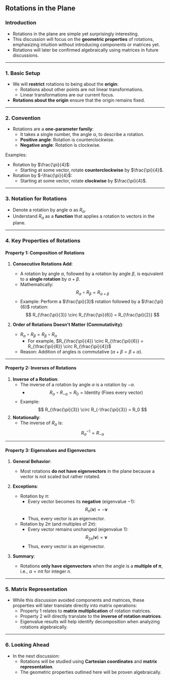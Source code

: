 ## Rotations in the Plane

### Introduction
- Rotations in the plane are simple yet surprisingly interesting.
- This discussion will focus on the **geometric properties** of rotations, emphasizing intuition without introducing components or matrices yet. 
- Rotations will later be confirmed algebraically using matrices in future discussions.

---

### 1. Basic Setup
- We will **restrict** rotations to being about the **origin**:
  - Rotations about other points are not linear transformations.
  - Linear transformations are our current focus.
- **Rotations about the origin** ensure that the origin remains fixed.

---

### 2. Convention
- Rotations are a **one-parameter family**:
  - It takes a single number, the angle α, to describe a rotation.
  - **Positive angle**: Rotation is counterclockwise.
  - **Negative angle**: Rotation is clockwise.

Examples:
- Rotation by $\frac{\pi}{4}$:
  - Starting at some vector, rotate **counterclockwise** by $\frac{\pi}{4}$.
- Rotation by $-\frac{\pi}{4}$:
  - Starting at some vector, rotate **clockwise** by $\frac{\pi}{4}$.

---

### 3. Notation for Rotations
- Denote a rotation by angle α as $R_\alpha$.
- Understand $R_\alpha$ as a **function** that applies a rotation to vectors in the plane.

---

### 4. Key Properties of Rotations

#### Property 1: Composition of Rotations
1. **Consecutive Rotations Add**:
   - A rotation by angle $\alpha$, followed by a rotation by angle $\beta$, is equivalent to a **single rotation** by $\alpha + \beta$.
   - Mathematically:
     $$
     R_\alpha \circ R_\beta = R_{\alpha + \beta}
     $$
   - Example:
     Perform a $\frac{\pi}{3}$ rotation followed by a $\frac{\pi}{6}$ rotation:
     $$
     R_{\frac{\pi}{3}} \circ R_{\frac{\pi}{6}} = R_{\frac{\pi}{2}}
     $$
   
2. **Order of Rotations Doesn't Matter (Commutativity)**:
   - $R_\alpha \circ R_\beta = R_\beta \circ R_\alpha$
     - For example, $R_{\frac{\pi}{4}} \circ R_{\frac{\pi}{6}} = R_{\frac{\pi}{6}} \circ R_{\frac{\pi}{4}}$
   - Reason: Addition of angles is commutative ($\alpha + \beta = \beta + \alpha$).

---

#### Property 2: Inverses of Rotations
1. **Inverse of a Rotation**:
   - The inverse of a rotation by angle $\alpha$ is a rotation by $-\alpha$.
     - $$
     R_\alpha \circ R_{-\alpha} = R_0 = \text{Identity (Fixes every vector)}
     $$
   - Example:
     $$
     R_{\frac{\pi}{3}} \circ R_{-\frac{\pi}{3}} = R_0
     $$
2. **Notationally**:
   - The inverse of $R_\alpha$ is:
     $$
     R_\alpha^{-1} = R_{-\alpha}
     $$

---

#### Property 3: Eigenvalues and Eigenvectors
1. **General Behavior**:
   - Most rotations **do not have eigenvectors** in the plane because a vector is not scaled but rather rotated.
   
2. **Exceptions**:
   - Rotation by $\pi$:
     - Every vector becomes its **negative** (eigenvalue $-1$):
       $$
       R_\pi(\mathbf{v}) = -\mathbf{v}
       $$
     - Thus, every vector is an eigenvector.
   - Rotation by $2\pi$ (and multiples of $2\pi$):
     - Every vector remains unchanged (eigenvalue $1$):
       $$
       R_{2\pi}(\mathbf{v}) = \mathbf{v}
       $$
     - Thus, every vector is an eigenvector.

3. **Summary**:
   - Rotations **only have eigenvectors** when the angle is a **multiple of $\pi$**, i.e., $\alpha = n\pi$ for integer $n$.

---

### 5. Matrix Representation
- While this discussion avoided components and matrices, these properties will later translate directly into matrix operations:
  - Property 1 relates to **matrix multiplication** of rotation matrices.
  - Property 2 will directly translate to the **inverse of rotation matrices**.
  - Eigenvalue results will help identify decomposition when analyzing rotations algebraically.

---

### 6. Looking Ahead
- In the next discussion:
  - Rotations will be studied using **Cartesian coordinates** and **matrix representation**.
  - The geometric properties outlined here will be proven algebraically.